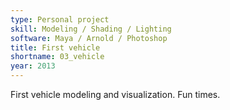 ```yaml
---
type: Personal project
skill: Modeling / Shading / Lighting
software: Maya / Arnold / Photoshop
title: First vehicle
shortname: 03_vehicle
year: 2013
---
```


First vehicle modeling and visualization. Fun times.